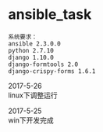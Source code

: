 # ansible_task  

```
系统要求：
ansible 2.3.0.0
python 2.7.10
django 1.10.0
django-formtools 2.0
django-crispy-forms 1.6.1  
```

2017-5-26  
linux下调整运行  

2017-5-25  
win下开发完成
